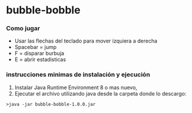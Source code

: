 # bubble-bobble

### Como jugar
- Usar las flechas del teclado para mover izquiera a derecha
- Spacebar = jump
- F = disparar burbuja
- E = abrir estadisticas

### instrucciones minimas de instalación y ejecución

1. Instalar Java Runtime Environment 8 o mas nuevo, 
2. Ejecutar el archivo utilizando java desde la carpeta donde lo descargo:

```shell script
>java -jar bubble-bobble-1.0.0.jar
```

